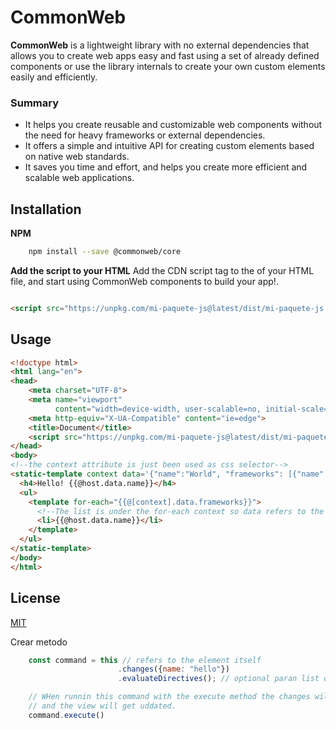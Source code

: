 # CommonWeb

**CommonWeb** is a lightweight library with no external dependencies that allows you to create web apps easy and fast
using a set of already defined components
or use the library internals to create your own custom elements easily and efficiently.

### Summary

* It helps you create reusable and customizable web components without the need for heavy frameworks or external
  dependencies.
* It offers a simple and intuitive API for creating custom elements based on native web standards.
* It saves you time and effort, and helps you create more efficient and scalable web applications.

## Installation

**NPM**

```bash 
    npm install --save @commonweb/core 
```

**Add the script to your HTML**
Add the CDN script tag to the <head> of your HTML file, and start using CommonWeb components to build your app!.

```html

<script src="https://unpkg.com/mi-paquete-js@latest/dist/mi-paquete-js.min.js"></script>
```

## Usage


```html
<!doctype html>
<html lang="en">
<head>
    <meta charset="UTF-8">
    <meta name="viewport"
          content="width=device-width, user-scalable=no, initial-scale=1.0, maximum-scale=1.0, minimum-scale=1.0">
    <meta http-equiv="X-UA-Compatible" content="ie=edge">
    <title>Document</title>
    <script src="https://unpkg.com/mi-paquete-js@latest/dist/mi-paquete-js.min.js"></script>
</head>
<body>
<!--the context attribute is just been used as css selector-->
<static-template context data='{"name":"World", "frameworks": [{"name":"React"},{"name":"Angular"}] }'>
  <h4>Hello! {{@host.data.name}}</h4>
  <ul>
    <template for-each="{{@[context].data.frameworks}}">
      <!--The list is under the for-each context so data refers to the item on the iteration-->
      <li>{{@host.data.name}}</li>
    </template>
  </ul>
</static-template>
</body>
</html>
```

## License

[MIT](https://choosealicense.com/licenses/mit/)


Crear metodo
```javascript 
    const command = this // refers to the element itself
                        .changes({name: "hello"})
                        .evaluateDirectives(); // optional paran list of directives to check otherwise all

    // WHen runnin this command with the execute method the changes will be executed
    // and the view will get uddated.
    command.execute()
    

```